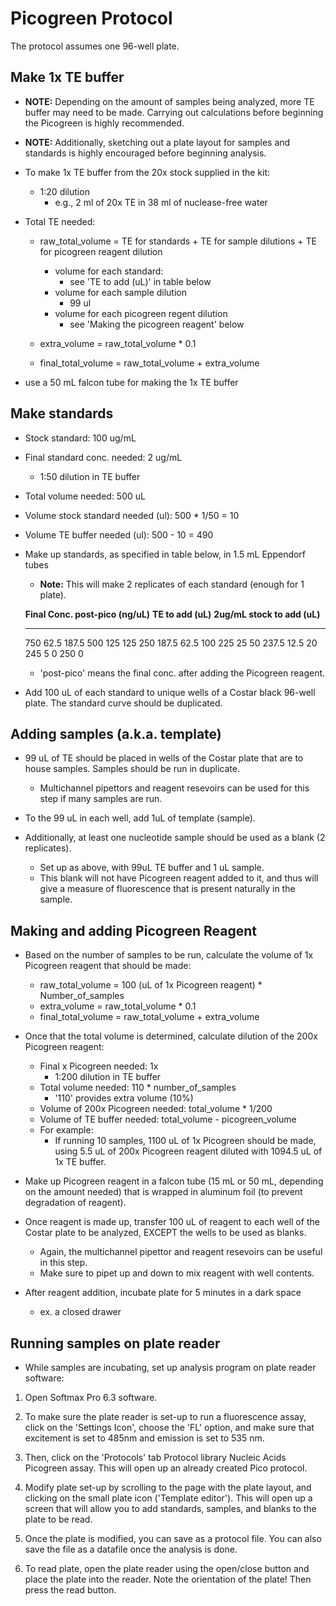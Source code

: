 # Picogreen Protocol 

The protocol assumes one 96-well plate.




## Make 1x TE buffer

* __NOTE:__ Depending on the amount of samples being analyzed, 
more TE buffer may need to be made. Carrying out calculations before beginning
the Picogreen is highly recommended.

* __NOTE:__ Additionally, sketching out a plate layout for samples and standards is
highly encouraged before beginning analysis. 

* To make 1x TE buffer from the 20x stock supplied in the kit:
	* 1:20 dilution
		* e.g., 2 ml of 20x TE in 38 ml of nuclease-free water

* Total TE needed:

	* raw_total_volume = TE for standards + TE for sample dilutions + TE for picogreen
reagent dilution
		* volume for each standard:
			* see 'TE to add (uL)' in table below
		* volume for each sample dilution
			* 99 ul
		* volume for each picogreen regent dilution
			* see 'Making the picogreen reagent' below

	* extra_volume = raw_total_volume * 0.1

	* final_total_volume = raw_total_volume + extra_volume


* use a 50 mL falcon tube for making the 1x TE buffer


## Make standards 

* Stock standard: 100 ug/mL
* Final standard conc. needed: 2 ug/mL
	* 1:50 dilution in TE buffer
* Total volume needed: 500 uL
* Volume stock standard needed (ul): 500 * 1/50 = 10
* Volume TE buffer needed (ul): 500 - 10 = 490


* Make up standards, as specified in table below, in 1.5 mL Eppendorf
    tubes
    * __Note:__ This will make 2 replicates of each standard (enough for 1 plate).

  **Final Conc. post-pico (ng/uL)** **TE to add (uL)**   **2ug/mL stock to add (uL)**
  --------------------------------- -------------------- ------------------------------
  750                               62.5                 187.5
  500                               125                  125
  250                               187.5                62.5
  100                               225                  25
  50                                237.5                12.5
  20                                245                  5
  0                                 250                  0

	* 'post-pico' means the final conc. after adding the Picogreen reagent.

* Add 100 uL of each standard to unique wells of a Costar black 96-well
plate. The standard curve should be duplicated.


## Adding samples (a.k.a. template)

*   99 uL of TE should be placed in wells of the Costar plate that are to
    house samples. Samples should be run in duplicate.
	* Multichannel pipettors and reagent resevoirs can be used for this step if many
    samples are run.

*   To the 99 uL in each well, add 1uL of template (sample). 

*   Additionally, at least one nucleotide sample should be used as a blank (2 replicates).
	* Set up as above, with 99uL TE buffer and 1 uL sample.
    * This blank will not have Picogreen reagent added to it, and thus will give a
    measure of fluorescence that is present naturally in the sample.


## Making and adding Picogreen Reagent

* Based on the number of samples to be run, calculate the volume of 1x
Picogreen reagent that should be made:

	* raw_total_volume = 100 (uL of 1x Picogreen reagent) \* Number_of_samples 
	* extra_volume = raw_total_volume * 0.1
	* final_total_volume = raw_total_volume + extra_volume


* Once that the total volume is determined, calculate dilution of the 200x
Picogreen reagent:

	* Final x Picogreen needed: 1x
		* 1:200 dilution in TE buffer
	* Total volume needed: 110 * number_of_samples
		* '110' provides extra volume (10%)
	* Volume of 200x Picogreen needed: total_volume * 1/200
	* Volume of TE buffer needed: total_volume - picogreen_volume
	* For example:
		* If running 10 samples, 1100 uL of 1x Picogreen should be made, using
		5.5 uL of 200x Picogreen reagent diluted with 1094.5 uL of 1x TE buffer.

*   Make up Picogreen reagent in a falcon tube (15 mL or 50 mL, depending
    on the amount needed) that is wrapped in aluminum foil (to prevent
    degradation of reagent).

*   Once reagent is made up, transfer 100 uL of reagent to each well of
    the Costar plate to be analyzed, EXCEPT the wells to be used as
    blanks. 
	* Again, the multichannel pipettor and reagent resevoirs can
    be useful in this step.    
    * Make sure to pipet up and down to mix reagent with well contents.

*   After reagent addition, incubate plate for 5 minutes in a dark space    
    * ex. a closed drawer


## Running samples on plate reader

*   While samples are incubating, set up analysis program on plate
    reader software:

1.  Open Softmax Pro 6.3 software.

2.  To make sure the plate reader is set-up to run a fluorescence assay,
    click on the 'Settings Icon', choose the 'FL' option, and make sure
    that excitement is set to 485nm and emission is set to 535 nm.

3.  Then, click on the 'Protocols' tab Protocol library Nucleic Acids
    Picogreen assay. This will open up an already created Pico protocol.

4.  Modify plate set-up by scrolling to the page with the plate layout,
    and clicking on the small plate icon ('Template editor'). This will
    open up a screen that will allow you to add standards, samples, and
    blanks to the plate to be read.

5.  Once the plate is modified, you can save as a protocol file. You can
    also save the file as a datafile once the analysis is done.

6.  To read plate, open the plate reader using the open/close button and
    place the plate into the reader. Note the orientation of the plate!
    Then press the read button.
